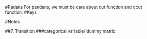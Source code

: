 #Padans
For pandans, we must be care about cut function and qcut function.
#Keys

#Notes

##7. Transition
###categorical variable/ dummy matrix